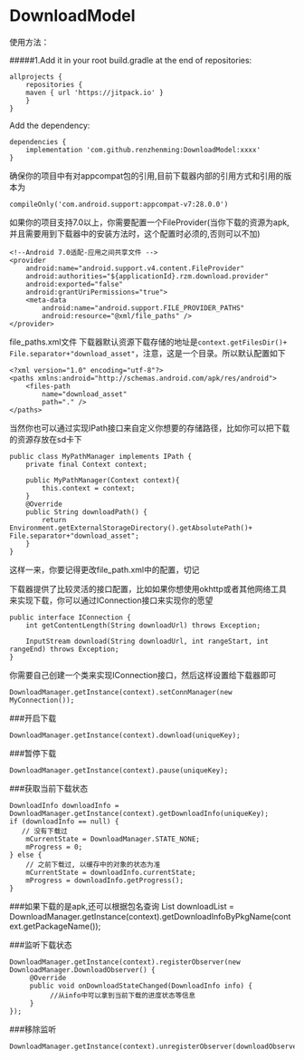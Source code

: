 # DownloadModel

使用方法：

#####1.Add it in your root build.gradle at the end of repositories:
```
allprojects {
    repositories {
	maven { url 'https://jitpack.io' }
    }
}	
```

Add the dependency:
```
dependencies {
    implementation 'com.github.renzhenming:DownloadModel:xxxx'
}
```

确保你的项目中有对appcompat包的引用,目前下载器内部的引用方式和引用的版本为
```
compileOnly('com.android.support:appcompat-v7:28.0.0')
```

如果你的项目支持7.0以上，你需要配置一个FileProvider(当你下载的资源为apk,并且需要用到下载器中的安装方法时，这个配置时必须的,否则可以不加)
```
<!--Android 7.0适配-应用之间共享文件 -->
<provider
    android:name="android.support.v4.content.FileProvider"
    android:authorities="${applicationId}.rzm.download.provider"
    android:exported="false"
    android:grantUriPermissions="true">
    <meta-data
        android:name="android.support.FILE_PROVIDER_PATHS"
        android:resource="@xml/file_paths" />
</provider>        
```
file_paths.xml文件
下载器默认资源下载存储的地址是`context.getFilesDir()+ File.separator+"download_asset"`，注意，这是一个目录。所以默认配置如下
```
<?xml version="1.0" encoding="utf-8"?>
<paths xmlns:android="http://schemas.android.com/apk/res/android">
    <files-path
        name="download_asset"
        path="." />
</paths>
```
当然你也可以通过实现IPath接口来自定义你想要的存储路径，比如你可以把下载的资源存放在sd卡下
```
public class MyPathManager implements IPath {
    private final Context context;

    public MyPathManager(Context context){
        this.context = context;
    }
    @Override
    public String downloadPath() {
        return Environment.getExternalStorageDirectory().getAbsolutePath()+ File.separator+"download_asset";
    }
}
```

这样一来，你要记得更改file_path.xml中的配置，切记

下载器提供了比较灵活的接口配置，比如如果你想使用okhttp或者其他网络工具来实现下载，你可以通过IConnection接口来实现你的愿望
```
public interface IConnection {
    int getContentLength(String downloadUrl) throws Exception;

    InputStream download(String downloadUrl, int rangeStart, int rangeEnd) throws Exception;
}
```
你需要自己创建一个类来实现IConnection接口，然后这样设置给下载器即可
```
DownloadManager.getInstance(context).setConnManager(new MyConnection());
```

 ###开启下载
 ```
 DownloadManager.getInstance(context).download(uniqueKey);
 ```
 ###暂停下载
  ```
 DownloadManager.getInstance(context).pause(uniqueKey);
 ```
 ###获取当前下载状态
 ```
 DownloadInfo downloadInfo = DownloadManager.getInstance(context).getDownloadInfo(uniqueKey);
 if (downloadInfo == null) {
    // 没有下载过
     mCurrentState = DownloadManager.STATE_NONE;
     mProgress = 0;
 } else {
     // 之前下载过, 以缓存中的对象的状态为准
     mCurrentState = downloadInfo.currentState;
     mProgress = downloadInfo.getProgress();
 }
 ```
 
 ###如果下载的是apk,还可以根据包名查询
 List<DownloadInfo> downloadList = DownloadManager.getInstance(context).getDownloadInfoByPkgName(context.getPackageName());
	
 ###监听下载状态
 ```
 DownloadManager.getInstance(context).registerObserver(new DownloadManager.DownloadObserver() {
      @Override
      public void onDownloadStateChanged(DownloadInfo info) {
           //从info中可以拿到当前下载的进度状态等信息
      }
});
 ```
 ###移除监听
 ```
 DownloadManager.getInstance(context).unregisterObserver(downloadObserver);
 ```
